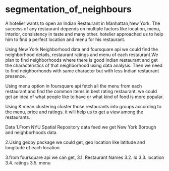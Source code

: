 # segmentation_of_neighbours

A hotelier wants to open an Indian Restaurant in Manhattan,New York. The success of any restaurant depends on multiple factors like location, menu, interior, consistency in taste and many other. hotelier approached us to help him to find a perfect location and menu for his restaurant.

Using New York Neighborhood data and foursquare api we could find the neighborhood details, restaurant ratings and menu of each restaurant.We plan to find neighborhoods where there is good Indian restaurant and get the characteristics of that neighborhood using data analysis. Then we need to find neighborhoods with same character but with less Indian restaurant presence.

Using menu option in foursquare api fetch all the menu from each restaurant and find the common items in best rating restaurant. we could get an idea of what people like to have or what kind of food is more popular.

Using K mean clustering cluster those restaurants into groups according to the menu, price and ratings. it will help us to get a view among the restaurants.

Data
1.From NYU Spatial Repository data feed we get New York Borough and neighborhoods data.

2.Using geopy package we could get, geo location like latitude and longitude of each location

3.from foursquare api we can get, 
3.1. Restaurant Names 
3.2. Id 
3.3. location 
3.4. ratings 
3.5. menu
